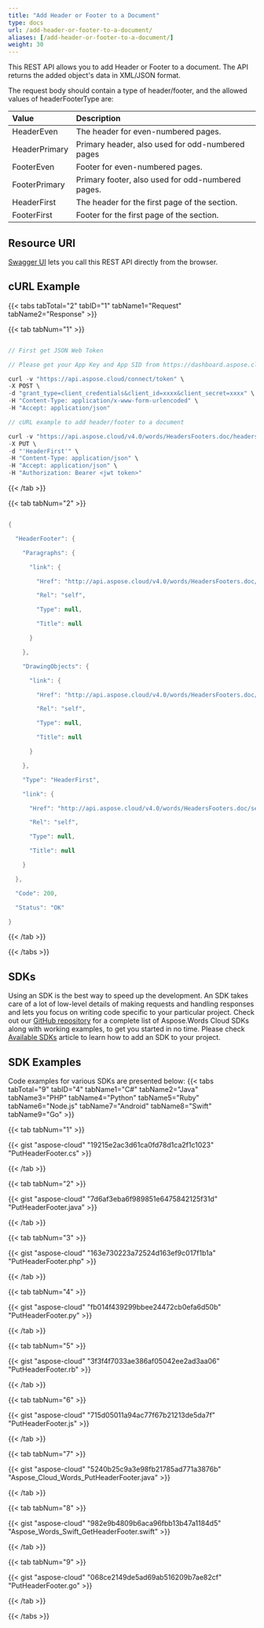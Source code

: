 ```yaml
---
title: "Add Header or Footer to a Document"
type: docs
url: /add-header-or-footer-to-a-document/
aliases: [/add-header-or-footer-to-a-document/]
weight: 30
---
```


This REST API allows you to add Header or Footer to a document. The API returns the added object's data in XML/JSON format. 

The request body should contain a type of header/footer, and the allowed values of headerFooterType are:

|Value|Description|
| :- | :- |
|HeaderEven|The header for even-numbered pages.|
|HeaderPrimary|Primary header, also used for odd-numbered pages|
|FooterEven|Footer for even-numbered pages.|
|FooterPrimary|Primary footer, also used for odd-numbered pages.|
|HeaderFirst|The header for the first page of the section.|
|FooterFirst|Footer for the first page of the section.|
## Resource URI
[Swagger UI](https://apireference.aspose.cloud/words/#/HeadersFooters/InsertHeaderFooter) lets you call this REST API directly from the browser.  
## cURL Example
{{< tabs tabTotal="2" tabID="1" tabName1="Request" tabName2="Response" >}}

{{< tab tabNum="1" >}}

```java

// First get JSON Web Token

// Please get your App Key and App SID from https://dashboard.aspose.cloud/#/apps. Kindly place App Key in "client_secret" and App SID in "client_id" argument.

curl -v "https://api.aspose.cloud/connect/token" \
-X POST \
-d "grant_type=client_credentials&client_id=xxxx&client_secret=xxxx" \
-H "Content-Type: application/x-www-form-urlencoded" \
-H "Accept: application/json"

// cURL example to add header/footer to a document

curl -v "https://api.aspose.cloud/v4.0/words/HeadersFooters.doc/headersfooters" \
-X PUT \
-d "'HeaderFirst'" \
-H "Content-Type: application/json" \
-H "Accept: application/json" \
-H "Authorization: Bearer <jwt token>"

```

{{< /tab >}}

{{< tab tabNum="2" >}}

```java

{

  "HeaderFooter": {

    "Paragraphs": {

      "link": {

        "Href": "http://api.aspose.cloud/v4.0/words/HeadersFooters.doc/sections/0/headersfooters/4/paragraphs",

        "Rel": "self",

        "Type": null,

        "Title": null

      }

    },

    "DrawingObjects": {

      "link": {

        "Href": "http://api.aspose.cloud/v4.0/words/HeadersFooters.doc/sections/0/headersfooters/4/drawingObjects",

        "Rel": "self",

        "Type": null,

        "Title": null

      }

    },

    "Type": "HeaderFirst",

    "link": {

      "Href": "http://api.aspose.cloud/v4.0/words/HeadersFooters.doc/sections/0/headersfooters/4",

      "Rel": "self",

      "Type": null,

      "Title": null

    }

  },

  "Code": 200,

  "Status": "OK"

}

```

{{< /tab >}}

{{< /tabs >}}
## SDKs
Using an SDK is the best way to speed up the development. An SDK takes care of a lot of low-level details of making requests and handling responses and lets you focus on writing code specific to your particular project. Check out our [GitHub repository](https://github.com/aspose-words-cloud) for a complete list of Aspose.Words Cloud SDKs along with working examples, to get you started in no time. Please check [Available SDKs](/available-sdks/) article to learn how to add an SDK to your project.
## SDK Examples
Code examples for various SDKs are presented below:
{{< tabs tabTotal="9" tabID="4" tabName1="C#" tabName2="Java" tabName3="PHP" tabName4="Python" tabName5="Ruby" tabName6="Node.js" tabName7="Android" tabName8="Swift" tabName9="Go" >}}

{{< tab tabNum="1" >}}

{{< gist "aspose-cloud" "19215e2ac3d61ca0fd78d1ca2f1c1023" "PutHeaderFooter.cs" >}}

{{< /tab >}}

{{< tab tabNum="2" >}}

{{< gist "aspose-cloud" "7d6af3eba6f989851e6475842125f31d" "PutHeaderFooter.java" >}}

{{< /tab >}}

{{< tab tabNum="3" >}}

{{< gist "aspose-cloud" "163e730223a72524d163ef9c017f1b1a" "PutHeaderFooter.php" >}}

{{< /tab >}}

{{< tab tabNum="4" >}}

{{< gist "aspose-cloud" "fb014f439299bbee24472cb0efa6d50b" "PutHeaderFooter.py" >}}

{{< /tab >}}

{{< tab tabNum="5" >}}

{{< gist "aspose-cloud" "3f3f4f7033ae386af05042ee2ad3aa06" "PutHeaderFooter.rb" >}}

{{< /tab >}}

{{< tab tabNum="6" >}}

{{< gist "aspose-cloud" "715d05011a94ac77f67b21213de5da7f" "PutHeaderFooter.js" >}}

{{< /tab >}}

{{< tab tabNum="7" >}}

{{< gist "aspose-cloud" "5240b25c9a3e98fb21785ad771a3876b" "Aspose_Cloud_Words_PutHeaderFooter.java" >}}

{{< /tab >}}

{{< tab tabNum="8" >}}

{{< gist "aspose-cloud" "982e9b4809b6aca96fbb13b47a1184d5" "Aspose_Words_Swift_GetHeaderFooter.swift" >}}

{{< /tab >}}

{{< tab tabNum="9" >}}

{{< gist "aspose-cloud" "068ce2149de5ad69ab516209b7ae82cf" "PutHeaderFooter.go" >}}

{{< /tab >}}

{{< /tabs >}}
